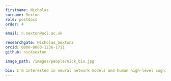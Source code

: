 ```yaml
---
firstname: Nicholas
surname: Sexton
role: postdocs
order: 4

email: n.sexton@ucl.ac.uk

researchgate: Nicholas_Sexton2
orcid: 0000-0003-1236-1711
github: nicksexton

image_path: /images/people/nick_bio.jpg

bio: I'm interested in neural network models and human high-level cognition, and making links between the two. Currently I'm exploring an embedding spaces perspective on mental representations. Specifically, linking human brain data and neural network models by comparing their representations in embedding space. Mostly, my methods involve deep neural network models trained end-to-end on naturalistic datasets (e.g., categorisation of real-world images). My PhD was on modelling backward inhibition within human task switching (the n-2 repetition cost), and I remain interested in mechanistic accounts of human cognitive control processes. 
---
```

